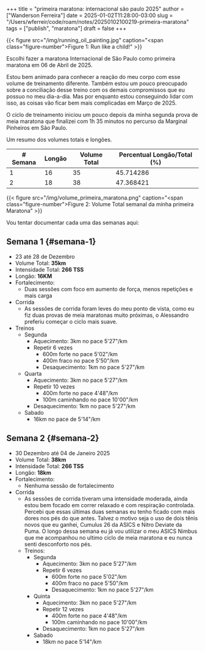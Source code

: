 +++
title = "primeira maratona: internacional são paulo 2025"
author = ["Wanderson Ferreira"]
date = 2025-01-02T11:28:00-03:00
slug = "/Users/wferreir/code/roam/notes/20250102100219-primeira-maratona"
tags = ["publish", "maratona"]
draft = false
+++

{{< figure src="/img/running_oil_painting.jpg" caption="<span class=\"figure-number\">Figure 1: </span>Run like a child!" >}}

Escolhi fazer a maratona Internacional de São Paulo como primeira maratona em 06
de Abril de 2025.

Estou bem animado para conhecer a reação do meu corpo com
esse volume de treinamento diferente. Também estou um pouco preocupado sobre a
conciliação desse treino com os demais compromissos que eu possuo no meu
dia-a-dia. Mas por enquanto estou conseguindo lidar com isso, as coisas vão
ficar bem mais complicadas em Março de 2025.

O ciclo de treinamento iniciou um pouco depois da minha segunda prova de meia
maratona que finalizei com 1h 35 minutos no percurso da Marginal Pinheiros em
São Paulo.

Um resumo dos volumes totais e longões.

| # Semana | Longão | Volume Total | Percentual Longão/Total (%) |
|----------|--------|--------------|-----------------------------|
| 1        | 16     | 35           | 45.714286                   |
| 2        | 18     | 38           | 47.368421                   |

{{< figure src="/img/volume_primeira_maratona.png" caption="<span class=\"figure-number\">Figure 2: </span>Volume Total semanal da minha primeira Maratona" >}}

Vou tentar documentar cada uma das semanas aqui:


## Semana 1 {#semana-1}

-   23 até 28 de Dezembro
-   Volume Total: **35km**
-   Intensidade Total: **266 TSS**
-   Longão: **16KM**
-   Fortalecimento:
    -   Duas sessões com foco em aumento de força, menos repetições e mais carga
-   Corrida
    -   As sessões de corrida foram leves do meu ponto de vista, como eu fiz duas
        provas de meia maratonas muito próximas, o Alessandro preferiu começar o
        ciclo mais suave.
-   Treinos
    -   Segunda
        -   Aquecimento: 3km no pace 5'27"/km
        -   Repetir 6 vezes
            -   600m forte no pace 5'02"/km
            -   400m fraco no pace 5'50"/km
            -   Desaquecimento: 1km no pace 5'27"/km
    -   Quarta
        -   Aquecimento: 3km no pace 5'27"/km
        -   Repetir 10 vezes
            -   400m forte no pace 4'48"/km
            -   100m caminhando no pace 10'00"/km
        -   Desaquecimento: 1km no pace 5'27"/km
    -   Sabado
        -   16km no pace de 5'14"/km


## Semana 2 {#semana-2}

-   30 Dezembro até 04 de Janeiro 2025
-   Volume Total: **38km**
-   Intensidade Total: **266 TSS**
-   Longão: **18km**
-   Fortalecimento:
    -   <span class="underline">Nenhuma sessão de fortalecimento</span>
-   Corrida
    -   As sessões de corrida tiveram uma intensidade moderada, ainda estou
        bem focado em correr relaxado e com respiração controlada. Percebi que
        essas últimas duas semanas eu tenho ficado com mais dores nos pés do que
        antes. Talvez o motivo seja o uso de dois tênis novos que eu ganhei,
        Cumulus 26 da ASICS e Nitro Deviate da Puma. O longo dessa semana eu já
        vou utilizar o meu ASICS Nimbus que me acompanhou no ultimo ciclo de meia
        maratona e eu nunca senti desconforto nos pés.
    -   Treinos:
        -   Segunda
            -   Aquecimento: 3km no pace 5'27"/km
            -   Repetir 6 vezes
                -   600m forte no pace 5'02"/km
                -   400m fraco no pace 5'50"/km
                -   Desaquecimento: 1km no pace 5'27"/km
        -   Quinta
            -   Aquecimento: 3km no pace 5'27"/km
            -   Repetir 12 vezes
                -   400m forte no pace 4'48"/km
                -   100m caminhando no pace 10'00"/km
            -   Desaquecimento: 1km no pace 5'27"/km
        -   Sabado
            -   18km no pace 5'14"/km
